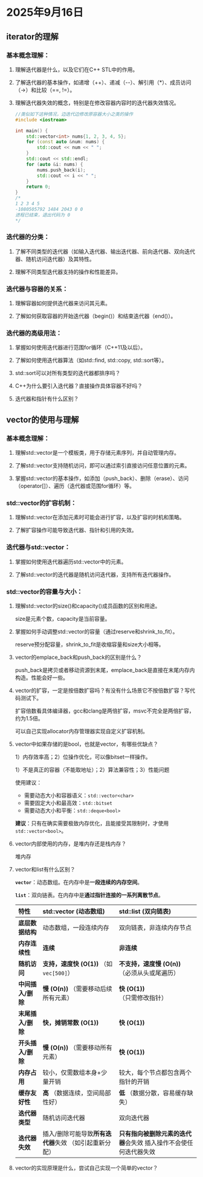 # 2025年9月16日

## iterator的理解

### 基本概念理解：

1. 理解迭代器是什么，以及它们在C++ STL中的作用。

2. 了解迭代器的基本操作，如递增（++）、递减（--）、解引用（*）、成员访问（->）和比较（==, !=）。

3. 理解迭代器失效的概念，特别是在修改容器内容时的迭代器失效情况。

   ```C++
   //类似如下这种情况，边迭代边修改原容器大小之类的操作
   #include <iostream>
   
   int main() {
       std::vector<int> nums{1, 2, 3, 4, 5};
       for (const auto &num: nums) {
           std::cout << num << " ";
       }
       std::cout << std::endl;
       for (auto &i: nums) {
           nums.push_back(i);
           std::cout << i << " ";
       }
       return 0;
   }
   /*
   1 2 3 4 5 
   -1080505792 1484 2043 0 0 
   进程已结束，退出代码为 0
   */
   ```

   


### 迭代器的分类：

1. 了解不同类型的迭代器（如输入迭代器、输出迭代器、前向迭代器、双向迭代器、随机访问迭代器）及其特性。

2. 理解不同类型迭代器支持的操作和性能差异。

### 迭代器与容器的关系：

1. 理解容器如何提供迭代器来访问其元素。

2. 了解如何获取容器的开始迭代器（begin()）和结束迭代器（end()）。
### 迭代器的高级用法：

1. 掌握如何使用迭代器进行范围for循环（C++11及以后）。

2. 了解如何使用迭代器算法（如std::find, std::copy, std::sort等）。

1. std::sort可以对所有类型的迭代器都排序吗？
2. C++为什么要引入迭代器？直接操作具体容器不好吗？
3. 迭代器和指针有什么区别？

## vector的使用与理解

### 基本概念理解：

1. 理解std::vector是一个模板类，用于存储元素序列，并自动管理内存。

2. 了解std::vector支持随机访问，即可以通过索引直接访问任意位置的元素。

3. 掌握std::vector的基本操作，如添加（push_back）、删除（erase）、访问（operator[]）、遍历（迭代器或范围for循环）等。

### std::vector的扩容机制：

1. 理解std::vector在添加元素时可能会进行扩容，以及扩容的时机和策略。

2. 了解扩容操作可能导致迭代器、指针和引用的失效。

### 迭代器与std::vector：

1. 掌握如何使用迭代器遍历std::vector中的元素。

2. 了解std::vector的迭代器是随机访问迭代器，支持所有迭代器操作。

### std::vector的容量与大小：

1. 理解std::vector的size()和capacity()成员函数的区别和用途。

   size是元素个数，capacity是当前容量。

2. 掌握如何手动调整std::vector的容量（通过reserve和shrink_to_fit）。

   reserve预分配容量，shrink_to_fit是收缩容量和size大小相等。

1. vector的emplace_back和push_back的区别是什么？

   push_back是拷贝或者移动资源到末尾，emplace_back是直接在末尾内存内构造。性能会好一些。

2. vector的扩容，一定是按倍数扩容吗？有没有什么场景它不按倍数扩容？写代码测试下。

   扩容倍数看具体编译器，gcc和clang是两倍扩容，msvc不完全是两倍扩容，约为1.5倍。

   可以自己实现allocator内存管理器实现自定义扩容机制。

3. vector中如果存储的是bool，也就是vector<bool>，有哪些优缺点？

   1）内存效率高；2）位操作优化，可以像bitset一样操作。

   1）不是真正的容器（不能取地址）；2）算法兼容性；3）性能问题

   使用建议：

   - 需要动态大小和容器语义：`std::vector<char>`
   - 需要固定大小和最高效：`std::bitset`
   - 需要动态大小和平衡：`std::deque<bool>`

   **建议**：只有在确实需要极致内存优化，且能接受其限制时，才使用 `std::vector<bool>`。

4. vector内部使用的内存，是堆内存还是栈内存？

   堆内存

5. vector和list有什么区别？

   **`vector`**：动态数组。在内存中是**一段连续的内存空间**。

   **`list`**：双向链表。在内存中是**通过指针连接的一系列离散节点**。

   | 特性              | std::vector (动态数组)                                 | std::list (双向链表)                                         |
   | :---------------- | :----------------------------------------------------- | :----------------------------------------------------------- |
   | **底层数据结构**  | 动态数组，一段连续内存                                 | 双向链表，非连续内存节点                                     |
   | **内存连续性**    | **连续**                                               | **非连续**                                                   |
   | **随机访问**      | **支持，速度快 (O(1))** （如 `vec[500]`）              | **不支持，速度慢 (O(n))** （必须从头或尾遍历）               |
   | **中间插入/删除** | **慢 (O(n))** （需要移动后续所有元素）                 | **快 (O(1))** （只需修改指针）                               |
   | **末尾插入/删除** | **快，摊销常数 (O(1))**                                | **快 (O(1))**                                                |
   | **开头插入/删除** | **慢 (O(n))** （需要移动所有元素）                     | **快 (O(1))**                                                |
   | **内存占用**      | 较小，仅需数组本身+少量开销                            | 较大，每个节点都包含两个指针的开销                           |
   | **缓存友好性**    | **高** （数据连续，空间局部性好）                      | **低** （数据分散，容易缓存缺失）                            |
   | **迭代器类型**    | 随机访问迭代器                                         | 双向迭代器                                                   |
   | **迭代器失效**    | 插入/删除可能导致**所有迭代器**失效 （如引起重新分配） | **只有指向被删除元素的迭代器**会失效 插入操作不会使任何迭代器失效 |

6. vector的实现原理是什么，尝试自己实现一个简单的vector？

   